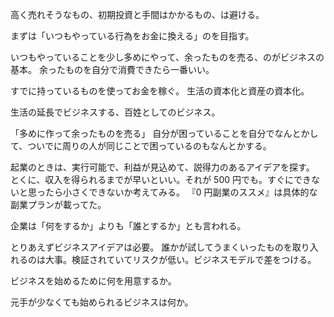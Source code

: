 高く売れそうなもの、初期投資と手間はかかるもの、は避ける。

まずは「いつもやっている行為をお金に換える」のを目指す。

いつもやっていることを少し多めにやって、余ったものを売る、のがビジネスの基本。
余ったものを自分で消費できたら一番いい。

すでに持っているものを使ってお金を稼ぐ。
生活の資本化と資産の資本化。

生活の延長でビジネスする、百姓としてのビジネス。

「多めに作って余ったものを売る」
自分が困っていることを自分でなんとかして、ついでに周りの人が同じことで困っているのもなんとかする。

起業のときは、実行可能で、利益が見込めて、説得力のあるアイデアを探す。
とくに、収入を得られるまでが早いといい。それが 500 円でも。すぐにできないと思ったら小さくできないか考えてみる。
『0 円副業のススメ』は具体的な副業プランが載ってた。

企業は「何をするか」よりも「誰とするか」とも言われる。

とりあえずビジネスアイデアは必要。
誰かが試してうまくいったものを取り入れるのは大事。検証されていてリスクが低い。ビジネスモデルで差をつける。

ビジネスを始めるために何を用意するか。

元手が少なくても始められるビジネスは何か。
